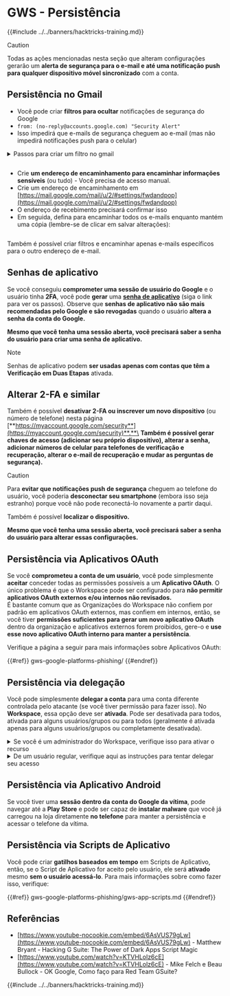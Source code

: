 # GWS - Persistência

{{#include ../../banners/hacktricks-training.md}}

> [!CAUTION]
> Todas as ações mencionadas nesta seção que alteram configurações gerarão um **alerta de segurança para o e-mail e até uma notificação push para qualquer dispositivo móvel sincronizado** com a conta.

## **Persistência no Gmail**

- Você pode criar **filtros para ocultar** notificações de segurança do Google
- `from: (no-reply@accounts.google.com) "Security Alert"`
- Isso impedirá que e-mails de segurança cheguem ao e-mail (mas não impedirá notificações push para o celular)

<details>

<summary>Passos para criar um filtro no gmail</summary>

(Instruções [**aqui**](https://support.google.com/mail/answer/6579))

1. Abra [Gmail](https://mail.google.com/).
2. Na caixa de pesquisa na parte superior, clique em Mostrar opções de pesquisa ![photos tune](https://lh3.googleusercontent.com/cD6YR_YvqXqNKxrWn2NAWkV6tjJtg8vfvqijKT1_9zVCrl2sAx9jROKhLqiHo2ZDYTE=w36).
3. Insira seus critérios de pesquisa. Se você quiser verificar se sua pesquisa funcionou corretamente, veja quais e-mails aparecem clicando em **Pesquisar**.
4. Na parte inferior da janela de pesquisa, clique em **Criar filtro**.
5. Escolha o que você gostaria que o filtro fizesse.
6. Clique em **Criar filtro**.

Verifique seu filtro atual (para excluí-los) em [https://mail.google.com/mail/u/0/#settings/filters](https://mail.google.com/mail/u/0/#settings/filters)

</details>

<figure><img src="../../images/image (331).png" alt=""><figcaption></figcaption></figure>

- Crie **um endereço de encaminhamento para encaminhar informações sensíveis** (ou tudo) - Você precisa de acesso manual.
- Crie um endereço de encaminhamento em [https://mail.google.com/mail/u/2/#settings/fwdandpop](https://mail.google.com/mail/u/2/#settings/fwdandpop)
- O endereço de recebimento precisará confirmar isso
- Em seguida, defina para encaminhar todos os e-mails enquanto mantém uma cópia (lembre-se de clicar em salvar alterações):

<figure><img src="../../images/image (332).png" alt=""><figcaption></figcaption></figure>

Também é possível criar filtros e encaminhar apenas e-mails específicos para o outro endereço de e-mail.

## Senhas de aplicativo

Se você conseguiu **comprometer uma sessão de usuário do Google** e o usuário tinha **2FA**, você pode **gerar** uma [**senha de aplicativo**](https://support.google.com/accounts/answer/185833?hl=en) (siga o link para ver os passos). Observe que **senhas de aplicativo não são mais recomendadas pelo Google e são revogadas** quando o usuário **altera a senha da conta do Google.**

**Mesmo que você tenha uma sessão aberta, você precisará saber a senha do usuário para criar uma senha de aplicativo.**

> [!NOTE]
> Senhas de aplicativo podem **ser usadas apenas com contas que têm a Verificação em Duas Etapas** ativada.

## Alterar 2-FA e similar

Também é possível **desativar 2-FA ou inscrever um novo dispositivo** (ou número de telefone) nesta página [**https://myaccount.google.com/security**](https://myaccount.google.com/security)**.**\
**Também é possível gerar chaves de acesso (adicionar seu próprio dispositivo), alterar a senha, adicionar números de celular para telefones de verificação e recuperação, alterar o e-mail de recuperação e mudar as perguntas de segurança).**

> [!CAUTION]
> Para **evitar que notificações push de segurança** cheguem ao telefone do usuário, você poderia **desconectar seu smartphone** (embora isso seja estranho) porque você não pode reconectá-lo novamente a partir daqui.
>
> Também é possível **localizar o dispositivo.**

**Mesmo que você tenha uma sessão aberta, você precisará saber a senha do usuário para alterar essas configurações.**

## Persistência via Aplicativos OAuth

Se você **comprometeu a conta de um usuário**, você pode simplesmente **aceitar** conceder todas as permissões possíveis a um **Aplicativo OAuth**. O único problema é que o Workspace pode ser configurado para **não permitir aplicativos OAuth externos e/ou internos não revisados.**\
É bastante comum que as Organizações do Workspace não confiem por padrão em aplicativos OAuth externos, mas confiem em internos, então, se você tiver **permissões suficientes para gerar um novo aplicativo OAuth** dentro da organização e aplicativos externos forem proibidos, gere-o e **use esse novo aplicativo OAuth interno para manter a persistência**.

Verifique a página a seguir para mais informações sobre Aplicativos OAuth:

{{#ref}}
gws-google-platforms-phishing/
{{#endref}}

## Persistência via delegação

Você pode simplesmente **delegar a conta** para uma conta diferente controlada pelo atacante (se você tiver permissão para fazer isso). No **Workspace**, essa opção deve ser **ativada**. Pode ser desativada para todos, ativada para alguns usuários/grupos ou para todos (geralmente é ativada apenas para alguns usuários/grupos ou completamente desativada).

<details>

<summary>Se você é um administrador do Workspace, verifique isso para ativar o recurso</summary>

(Informações [copiadas da documentação](https://support.google.com/a/answer/7223765))

Como administrador da sua organização (por exemplo, seu trabalho ou escola), você controla se os usuários podem delegar acesso à sua conta do Gmail. Você pode permitir que todos tenham a opção de delegar sua conta. Ou, apenas permitir que pessoas de certos departamentos configurem a delegação. Por exemplo, você pode:

- Adicionar um assistente administrativo como delegado em sua conta do Gmail para que ele possa ler e enviar e-mails em seu nome.
- Adicionar um grupo, como seu departamento de vendas, em Grupos como delegado para dar a todos acesso a uma conta do Gmail.

Os usuários só podem delegar acesso a outro usuário na mesma organização, independentemente de seu domínio ou unidade organizacional.

#### Limites e restrições de delegação

- **Permitir que os usuários concedam acesso à sua caixa de entrada a um grupo do Google** opção: Para usar essa opção, ela deve ser ativada para a OU da conta delegada e para a OU de cada membro do grupo. Membros do grupo que pertencem a uma OU sem essa opção ativada não podem acessar a conta delegada.
- Com o uso típico, 40 usuários delegados podem acessar uma conta do Gmail ao mesmo tempo. O uso acima da média por um ou mais delegados pode reduzir esse número.
- Processos automatizados que acessam frequentemente o Gmail também podem reduzir o número de delegados que podem acessar uma conta ao mesmo tempo. Esses processos incluem APIs ou extensões de navegador que acessam o Gmail com frequência.
- Uma única conta do Gmail suporta até 1.000 delegados únicos. Um grupo em Grupos conta como um delegado em relação ao limite.
- A delegação não aumenta os limites para uma conta do Gmail. Contas do Gmail com usuários delegados têm os limites e políticas padrão da conta do Gmail. Para detalhes, visite [Limites e políticas do Gmail](https://support.google.com/a/topic/28609).

#### Passo 1: Ativar a delegação do Gmail para seus usuários

**Antes de começar:** Para aplicar a configuração a certos usuários, coloque suas contas em uma [unidade organizacional](https://support.google.com/a/topic/1227584).

1.  [Faça login](https://admin.google.com/) no seu [console de administração do Google](https://support.google.com/a/answer/182076).

Faça login usando uma _conta de administrador_, não sua conta atual CarlosPolop@gmail.com

2.  No console de administração, vá para Menu ![](https://storage.googleapis.com/support-kms-prod/JxKYG9DqcsormHflJJ8Z8bHuyVI5YheC0lAp)![e depois](https://storage.googleapis.com/support-kms-prod/Th2Tx0uwPMOhsMPn7nRXMUo3vs6J0pto2DTn)![](https://storage.googleapis.com/support-kms-prod/ocGtUSENh4QebLpvZcmLcNRZyaTBcolMRSyl) **Apps**![e depois](https://storage.googleapis.com/support-kms-prod/Th2Tx0uwPMOhsMPn7nRXMUo3vs6J0pto2DTn)**Google Workspace**![e depois](https://storage.googleapis.com/support-kms-prod/Th2Tx0uwPMOhsMPn7nRXMUo3vs6J0pto2DTn)**Gmail**![e depois](https://storage.googleapis.com/support-kms-prod/Th2Tx0uwPMOhsMPn7nRXMUo3vs6J0pto2DTn)**Configurações do usuário**.
3.  Para aplicar a configuração a todos, deixe a unidade organizacional superior selecionada. Caso contrário, selecione uma [unidade organizacional](https://support.google.com/a/topic/1227584) filha.
4.  Clique em **Delegação de e-mail**.
5.  Marque a caixa **Permitir que os usuários deleguem acesso à sua caixa de entrada a outros usuários no domínio**.
6.  (Opcional) Para permitir que os usuários especifiquem quais informações do remetente estão incluídas nas mensagens delegadas enviadas de sua conta, marque a caixa **Permitir que os usuários personalizem esta configuração**.
7.  Selecione uma opção para as informações do remetente padrão que estão incluídas nas mensagens enviadas pelos delegados:
- **Mostrar o proprietário da conta e o delegado que enviou o e-mail**—As mensagens incluem os endereços de e-mail do proprietário da conta do Gmail e do delegado.
- **Mostrar apenas o proprietário da conta**—As mensagens incluem o endereço de e-mail apenas do proprietário da conta do Gmail. O endereço de e-mail do delegado não é incluído.
8.  (Opcional) Para permitir que os usuários adicionem um grupo em Grupos como delegado, marque a caixa **Permitir que os usuários concedam acesso à sua caixa de entrada a um grupo do Google**.
9.  Clique em **Salvar**. Se você configurou uma unidade organizacional filha, pode ser possível **Herdar** ou **Substituir** as configurações de uma unidade organizacional pai.
10. (Opcional) Para ativar a delegação do Gmail para outras unidades organizacionais, repita os passos 3–9.

As mudanças podem levar até 24 horas, mas geralmente acontecem mais rapidamente. [Saiba mais](https://support.google.com/a/answer/7514107)

#### Passo 2: Faça os usuários configurarem delegados para suas contas

Depois de ativar a delegação, seus usuários vão para as configurações do Gmail para atribuir delegados. Os delegados podem então ler, enviar e receber mensagens em nome do usuário.

Para detalhes, direcione os usuários para [Delegar e colaborar em e-mail](https://support.google.com/a/users/answer/138350).

</details>

<details>

<summary>De um usuário regular, verifique aqui as instruções para tentar delegar seu acesso</summary>

(Info copiada [**da documentação**](https://support.google.com/mail/answer/138350))

Você pode adicionar até 10 delegados.

Se você estiver usando o Gmail através do seu trabalho, escola ou outra organização:

- Você pode adicionar até 1000 delegados dentro da sua organização.
- Com o uso típico, 40 delegados podem acessar uma conta do Gmail ao mesmo tempo.
- Se você usar processos automatizados, como APIs ou extensões de navegador, alguns delegados podem acessar uma conta do Gmail ao mesmo tempo.

1. No seu computador, abra [Gmail](https://mail.google.com/). Você não pode adicionar delegados pelo aplicativo Gmail.
2. No canto superior direito, clique em Configurações ![Settings](https://lh3.googleusercontent.com/p3J-ZSPOLtuBBR_ofWTFDfdgAYQgi8mR5c76ie8XQ2wjegk7-yyU5zdRVHKybQgUlQ=w36-h36) ![e depois](https://lh3.googleusercontent.com/3_l97rr0GvhSP2XV5OoCkV2ZDTIisAOczrSdzNCBxhIKWrjXjHucxNwocghoUa39gw=w36-h36) **Ver todas as configurações**.
3. Clique na aba **Contas e Importação** ou **Contas**.
4. Na seção "Conceder acesso à sua conta", clique em **Adicionar outra conta**. Se você estiver usando o Gmail através do seu trabalho ou escola, sua organização pode restringir a delegação de e-mail. Se você não ver essa configuração, entre em contato com seu administrador.
- Se você não ver Conceder acesso à sua conta, então está restrito.
5. Insira o endereço de e-mail da pessoa que você deseja adicionar. Se você estiver usando o Gmail através do seu trabalho, escola ou outra organização, e seu administrador permitir, você pode inserir o endereço de e-mail de um grupo. Este grupo deve ter o mesmo domínio que sua organização. Membros externos do grupo são negados acesso à delegação.\
\
**Importante:** Se a conta que você delega é uma nova conta ou a senha foi redefinida, o administrador deve desativar a exigência de alterar a senha quando você fizer login pela primeira vez.

- [Saiba como um administrador pode criar um usuário](https://support.google.com/a/answer/33310).
- [Saiba como um administrador pode redefinir senhas](https://support.google.com/a/answer/33319).

6. Clique em **Próximo passo** ![e depois](https://lh3.googleusercontent.com/QbWcYKta5vh_4-OgUeFmK-JOB0YgLLoGh69P478nE6mKdfpWQniiBabjF7FVoCVXI0g=h36) **Enviar e-mail para conceder acesso**.

A pessoa que você adicionou receberá um e-mail pedindo para confirmar. O convite expira após uma semana.

Se você adicionou um grupo, todos os membros do grupo se tornarão delegados sem precisar confirmar.

Nota: Pode levar até 24 horas para que a delegação comece a ter efeito.

</details>

## Persistência via Aplicativo Android

Se você tiver uma **sessão dentro da conta do Google da vítima**, pode navegar até a **Play Store** e pode ser capaz de **instalar malware** que você já carregou na loja diretamente **no telefone** para manter a persistência e acessar o telefone da vítima.

## **Persistência via** Scripts de Aplicativo

Você pode criar **gatilhos baseados em tempo** em Scripts de Aplicativo, então, se o Script de Aplicativo for aceito pelo usuário, ele será **ativado** mesmo **sem o usuário acessá-lo**. Para mais informações sobre como fazer isso, verifique:

{{#ref}}
gws-google-platforms-phishing/gws-app-scripts.md
{{#endref}}

## Referências

- [https://www.youtube-nocookie.com/embed/6AsVUS79gLw](https://www.youtube-nocookie.com/embed/6AsVUS79gLw) - Matthew Bryant - Hacking G Suite: The Power of Dark Apps Script Magic
- [https://www.youtube.com/watch?v=KTVHLolz6cE](https://www.youtube.com/watch?v=KTVHLolz6cE) - Mike Felch e Beau Bullock - OK Google, Como faço para Red Team GSuite?

{{#include ../../banners/hacktricks-training.md}}
